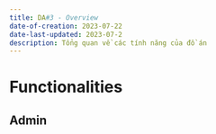 ```yaml
---
title: DA#3 - Overview
date-of-creation: 2023-07-22
date-last-updated: 2023-07-2
description: Tổng quan về các tính năng của đồ án
---
```


# Functionalities

## Admin


